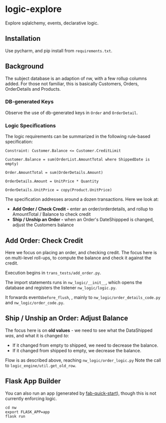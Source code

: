 # logic-explore

Explore sqlalchemy, events, declarative logic.

## Installation
Use pycharm, and pip install from `requirements.txt`.

## Background
The subject database is an adaption of nw,
with a few rollup columns added.
For those not familiar, this is basically
Customers, Orders, OrderDetails and Products.

### DB-generated Keys
Observe the use of db-generated keys in `Order`
and `OrderDetail`.

### Logic Specifications
The logic requirements can be summarized in the
following rule-based specification:
```
Constraint: Customer.Balance <= Customer.CreditLimit

Customer.Balance = sum(OrderList.AmountTotal where ShippedDate is empty)

Order.AmountTotal = sum(OrderDetails.Amount)

OrderDetails.Amount = UnitPrice * Quantity

OrderDetails.UnitPrice = copy(Product.UnitPrice)
```
The specification addresses around a
dozen transactions.  Here we look at:
* **Add Order / Check Credit -** enter an order/orderdetails,
and rollup to AmountTotal / Balance to check credit
* **Ship / Unship an Order -** when an Order's DateShippped
is changed, adjust the Customers balance

## Add Order: Check Credit

Here we focus on placing an
order, and checking credit. The focus here
is on multi-level roll-ups, to compute
the balance and check it against the credit.

Execution begins in `trans_tests/add_order.py`.

The import statements runs in `nw_logic/__init__`,
which opens the database and
registers the listener `nw_logic/logic.py`.

It forwards events`before_flush`, , mainly  to `nw_logic/order_details_code.py` and
`nw_logic/order_code.py`.

## Ship / Unship an Order: Adjust Balance

The focus here is on **old values** - we need
to see what the DataShipped *was*, and
what it is changed *to*:
* If it changed from empty to shipped, we need to decrease the balance.
* If it changed from shipped to empty, we decrease the balance.

Flow is as described above, reaching `nw_logic/order_logic.py`
Note the call to `logic_engine/util.get_old_row`.

## Flask App Builder
You can also run an app (generated by [fab-quick-start](https://github.com/valhuber/fab-quick-start/wiki)), though this is not currently enforcing logic.

```
cd nw
export FLASK_APP=app
flask run
```
